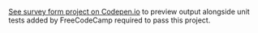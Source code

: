 [See survey form project on Codepen.io](https://codepen.io/mbengtanyi/pen/OJpzLmN) to preview output alongside unit tests added by FreeCodeCamp required to pass this project.


